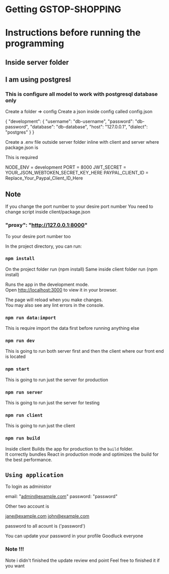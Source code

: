 # Getting GSTOP-SHOPPING

# Instructions before running the programming

## Inside server folder

## I am using postgresl

### This is configure all model to work with postgresql database only

Create a folder => config
Create a json inside config called config.json

{
"development": {
"username": "db-username",
"password": "db-password",
"database": "db-database",
"host": "127.0.0.1",
"dialect": "postgres"
}
}

Create a .env file outside server folder inline with client and server where package.json is

This is required

NODE_ENV = development
PORT = 8000
JWT_SECRET = YOUR_JSON_WEBTOKEN_SECRET_KEY_HERE
PAYPAL_CLIENT_ID = Replace_Your_Paypal_Client_ID_Here

## Note

If you change the port number to your desire port number
You need to change script inside client/package.json

### "proxy": "http://127.0.0.1:8000"

To your desire port number too

In the project directory, you can run:

### `npm install`

On the project folder run (npm install)
Same inside client folder run (npm install)

Runs the app in the development mode.\
Open [http://localhost:3000](http://localhost:3000) to view it in your browser.

The page will reload when you make changes.\
You may also see any lint errors in the console.

### `npm run data:import`

This is require import the data first before running anything else

### `npm run dev`

This is going to run both server first and then the client where our front end is located

### `npm start`

This is going to run just the server for production

### `npm run server`

This is going to run just the server for testing

### `npm run client`

This is going to run just the client

### `npm run build`

Inside client
Builds the app for production to the `build` folder.\
It correctly bundles React in production mode and optimizes the build for the best performance.

## `Using application`

To login as administor

email: "admin@example.com"
password: "password"

Other two account is

jane@example.com
john@example.com

password to all acount is ('password')

You can update your password in your profile
Goodluck everyone

### Note !!!

Note i didn't finished the update review end point
Feel free to finished it if you want
